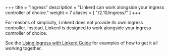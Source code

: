 +++
title = "Ingress"
description = "Linkerd can work alongside your ingress controller of choice."
weight = 7
aliases = [
  "/2.10/ingress/"
]
+++

For reasons of simplicity, Linkerd does not provide its own ingress controller.
Instead, Linkerd is designed to work alongside your ingress controller of choice.

See the [Using Ingress with Linkerd Guide](/2.10/tasks/using-ingress/) for examples
of how to get it all working together.
